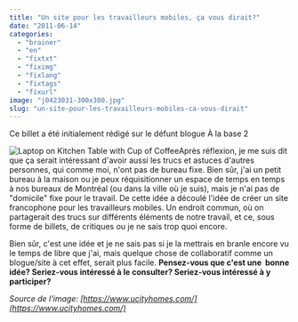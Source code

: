 ```yaml
---
title: "Un site pour les travailleurs mobiles, ça vous dirait?"
date: "2011-06-14"
categories: 
  - "brainer"
  - "en"
  - "fixtxt"
  - "fiximg"
  - "fixlang"
  - "fixtags"
  - "fixurl"
image: "j0423031-300x300.jpg"
slug: "un-site-pour-les-travailleurs-mobiles-ca-vous-dirait"
---
```


Ce billet a été initialement rédigé sur le défunt blogue À la base 2

![](images/j0423031-300x300.jpg "Laptop on Kitchen Table with Cup of Coffee")Après réflexion, je me suis dit que ça serait intéressant d'avoir aussi les trucs et astuces d'autres personnes, qui comme moi, n'ont pas de bureau fixe. Bien sûr, j'ai un petit bureau à la maison ou je peux réquisitionner un espace de temps en temps à nos bureaux de Montréal (ou dans la ville où je suis), mais je n'ai pas de "domicile" fixe pour le travail. De cette idée a découlé l'idée de créer un site francophone pour les travailleurs mobiles. Un endroit commun, où on partagerait des trucs sur différents éléments de notre travail, et ce, sous forme de billets, de critiques ou je ne sais trop quoi encore.

Bien sûr, c'est une idée et je ne sais pas si je la mettrais en branle encore vu le temps de libre que j'ai, mais quelque chose de collaboratif comme un blogue/site à cet effet, serait plus facile. **Pensez-vous que c'est une  bonne idée? Seriez-vous intéressé à le consulter? Seriez-vous intéressé à y participer?**

_Source de l'image: [https://www.ucityhomes.com/](https://www.ucityhomes.com/)_
